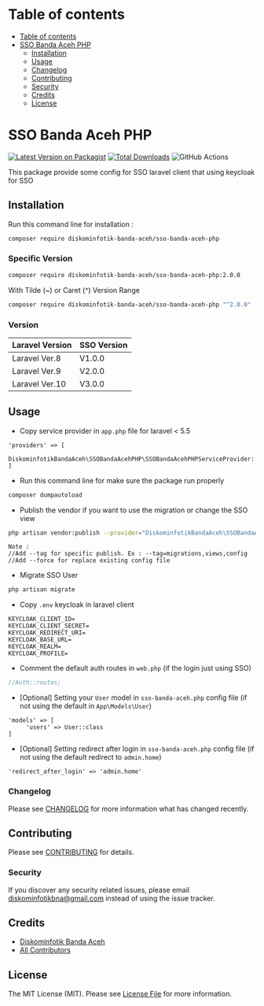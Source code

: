 Table of contents
=================
<!--ts-->
   * [Table of contents](#table-of-contents)
   * [SSO Banda Aceh PHP](#sso-banda-aceh-php)
      * [Installation](#installation)
      * [Usage](#usage)
      * [Changelog](#changelog)
      * [Contributing](#contributing)
      * [Security](#security)
      * [Credits](#credits)
      * [License](#license)
<!--te-->

# SSO Banda Aceh PHP
[![Latest Version on Packagist](https://img.shields.io/packagist/v/diskominfotik-banda-aceh/sso-banda-aceh-php.svg?style=flat-square)](https://packagist.org/packages/diskominfotik-banda-aceh/sso-banda-aceh-php)
[![Total Downloads](https://img.shields.io/packagist/dt/diskominfotik-banda-aceh/sso-banda-aceh-php.svg?style=flat-square)](https://packagist.org/packages/diskominfotik-banda-aceh/sso-banda-aceh-php)
![GitHub Actions](https://github.com/diskominfotik-banda-aceh/sso-banda-aceh-php/actions/workflows/main.yml/badge.svg)

This package provide some config for SSO laravel client that using keycloak for SSO

## Installation

Run this command line for installation :

```bash
composer require diskominfotik-banda-aceh/sso-banda-aceh-php
```
### Specific Version
```bash
composer require diskominfotik-banda-aceh/sso-banda-aceh-php:2.0.0
```
With Tilde (~) or Caret (^) Version Range
```bash
composer require diskominfotik-banda-aceh/sso-banda-aceh-php "^2.0.0"
```

### Version
| Laravel Version  | SSO Version |
| ---------------- | ------------- |
| Laravel Ver.8    | V1.0.0  |
| Laravel Ver.9    | V2.0.0  |
| Laravel Ver.10   | V3.0.0  |

## Usage
- Copy service provider in `app.php` file for laravel < 5.5
```
'providers' => [
    DiskominfotikBandaAceh\SSOBandaAcehPHP\SSOBandaAcehPHPServiceProvider::class
]
```
- Run this command line for make sure the package run properly
```bash
composer dumpautoload
```
- Publish the vendor if you want to use the migration or change the SSO view
```bash
php artisan vendor:publish --provider="DiskominfotikBandaAceh\SSOBandaAcehPHP\SSOBandaAcehPHPServiceProvider"
```
```
Note :
//Add --tag for specific publish. Ex : --tag=migrations,views,config
//Add --force for replace existing config file
```
- Migrate SSO User
```bash
php artisan migrate
```
- Copy `.env` keycloak in laravel client
```
KEYCLOAK_CLIENT_ID=
KEYCLOAK_CLIENT_SECRET=
KEYCLOAK_REDIRECT_URI=
KEYCLOAK_BASE_URL=
KEYCLOAK_REALM=
KEYCLOAK_PROFILE=
```
- Comment the default auth routes in `web.php` (if the login just using SSO)
```php
//Auth::routes;
```
- [Optional] Setting your `User` model in `sso-banda-aceh.php` config file (if not using the default in `App\Models\User`)
```
'models' => [     
     'users' => User::class
]
```
- [Optional] Setting redirect after login in `sso-banda-aceh.php` config file (if not using the default redirect to `admin.home`)
```
'redirect_after_login' => 'admin.home'
```

### Changelog

Please see [CHANGELOG](CHANGELOG.md) for more information what has changed recently.

## Contributing

Please see [CONTRIBUTING](CONTRIBUTING.md) for details.

### Security

If you discover any security related issues, please email diskominfotikbna@gmail.com instead of using the issue tracker.

## Credits

-   [Diskominfotik Banda Aceh](https://github.com/diskominfotik-banda-aceh)
-   [All Contributors](../../contributors)

## License

The MIT License (MIT). Please see [License File](LICENSE.md) for more information.
